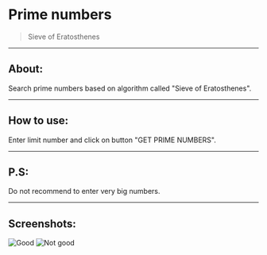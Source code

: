 # Prime numbers
> Sieve of Eratosthenes

-----------------

## About:
Search prime numbers based on algorithm called "Sieve of Eratosthenes".

------------------

## How to use:
Enter limit number and click on button "GET PRIME NUMBERS".

------------------

## P.S:
Do not recommend to enter very big numbers.  

------------------

## Screenshots:
![Good](https://raw.githubusercontent.com/jestersunborn/prime-numbers/master/img-readme/good.png)
![Not good](https://raw.githubusercontent.com/jestersunborn/prime-numbers/master/img-readme/notgood.png)
